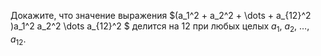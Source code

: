 Докажите, что значение выражения 
$(a_1^2  + a_2^2  +  \dots   + a_{12}^2 )a_1^2 a_2^2  \dots  a_{12}^2 $ делится на 12 
при любых целых $a_1$, $a_2$, $\dots$, $a_{12}$.